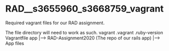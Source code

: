# RAD__s3655960_s3668759_vagrant
Required vagrant files for our RAD assignment.

The file directory will need to work as such.
vagrant
.vagrant
.ruby-version
Vagrantfile
app
  |--> RAD-Assignment2020 (The repo of our rails app)
      |--> App files
